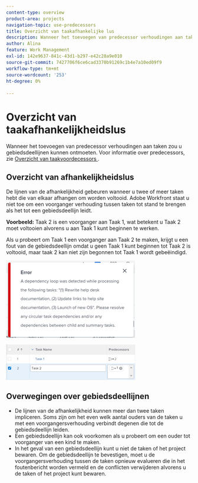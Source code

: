 ```yaml
---
content-type: overview
product-area: projects
navigation-topic: use-predecessors
title: Overzicht van taakafhankelijke lus
description: Wanneer het toevoegen van predecessor verhoudingen aan taken zou u gebiedsdeellijnen kunnen ontmoeten. Voor informatie over predecessors, zie Overzicht van taakvoordecessors.
author: Alina
feature: Work Management
exl-id: 142e9637-841c-43d1-b297-e42c28a9e010
source-git-commit: 7427706f6ce6cad3370b91269c1b4e7a10ed09f9
workflow-type: tm+mt
source-wordcount: '253'
ht-degree: 0%

---
```


# Overzicht van taakafhankelijkheidslus

Wanneer het toevoegen van predecessor verhoudingen aan taken zou u gebiedsdeellijnen kunnen ontmoeten. Voor informatie over predecessors, zie [&#x200B; Overzicht van taakvoordecessors &#x200B;](../../../manage-work/tasks/use-prdcssrs/predecessors-overview.md).

## Overzicht van afhankelijkheidslus

De lijnen van de afhankelijkheid gebeuren wanneer u twee of meer taken hebt die van elkaar afhangen om worden voltooid. Adobe Workfront staat u niet toe om een voorganger verhouding tussen taken tot stand te brengen als het tot een gebiedsdeellijn leidt.

**Voorbeeld:** Taak 2 is een voorganger aan Taak 1, wat betekent u Taak 2 moet voltooien alvorens u aan Taak 1 kunt beginnen te werken.

Als u probeert om Taak 1 een voorganger aan Taak 2 te maken, krijgt u een fout van de gebiedsdeellijn omdat u geen Taak 1 kunt beginnen tot Taak 2 is voltooid, maar taak 2 kan niet zijn begonnen tot Taak 1 wordt gebeëindigd.

![](assets/dependency-loop-error-message-350x209.png)

![](assets/dependency-loop-in-task-list-nwe-350x97.png)

## Overwegingen over gebiedsdeellijnen

* De lijnen van de afhankelijkheid kunnen meer dan twee taken impliceren. Soms zijn om het even welk aantal ouders van de taken u met een voorgangersverhouding verbindt degenen die tot de gebiedsdeellijn leiden.
* Een gebiedsdeellijn kan ook voorkomen als u probeert om een ouder tot voorganger van een kind te maken.
* In het geval van een gebiedsdeellijn kunt u niet de taken of het project bewaren. Om de gebiedsdeellijn te bevestigen, moet u de voorgangersverhouding tussen de taken opnieuw evalueren die in het foutenbericht worden vermeld en de conflicten verwijderen alvorens u de taken of het project kunt bewaren.

 
